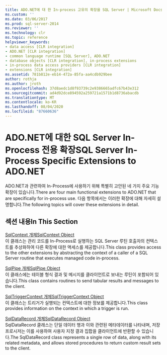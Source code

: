 ```yaml
---
title: ADO.NET에 대 한 In-process 고유의 확장을 SQL Server | Microsoft Docs
ms.custom: ''
ms.date: 03/06/2017
ms.prod: sql-server-2014
ms.reviewer: ''
ms.technology: clr
ms.topic: reference
helpviewer_keywords:
- data access [CLR integration]
- ADO.NET [CLR integration]
- common language runtime [SQL Server], ADO.NET
- database objects [CLR integration], in-process extensions
- in-process data access providers [CLR integration]
- extensions [CLR integration]
ms.assetid: 781b812e-eb14-472a-85fa-aa4cdb929bee
author: rothja
ms.author: jroth
ms.openlocfilehash: 37d8aedc1d8f93739c2e9386665adfc67b43e312
ms.sourcegitcommit: ad4d92dce894592a259721a1571b1d8736abacdb
ms.translationtype: MT
ms.contentlocale: ko-KR
ms.lasthandoff: 08/04/2020
ms.locfileid: "87660636"
---
```

# <a name="sql-server-in-process-specific-extensions-to-adonet"></a><span data-ttu-id="0c67c-102">ADO.NET에 대한 SQL Server In-Process 전용 확장</span><span class="sxs-lookup"><span data-stu-id="0c67c-102">SQL Server In-Process Specific Extensions to ADO.NET</span></span>
  <span data-ttu-id="0c67c-103">ADO.NET과 관련하여 In-Process에 사용하기 위해 특별히 고안된 네 가지 주요 기능 확장이 있습니다.</span><span class="sxs-lookup"><span data-stu-id="0c67c-103">There are four main functional extensions to ADO.NET that are specifically for in-process use.</span></span> <span data-ttu-id="0c67c-104">다음 항목에서는 이러한 확장에 대해 자세히 설명합니다.</span><span class="sxs-lookup"><span data-stu-id="0c67c-104">The following topics will cover these extensions in detail.</span></span>  
  
## <a name="in-this-section"></a><span data-ttu-id="0c67c-105">섹션 내용</span><span class="sxs-lookup"><span data-stu-id="0c67c-105">In This Section</span></span>  
 [<span data-ttu-id="0c67c-106">SqlContext 개체</span><span class="sxs-lookup"><span data-stu-id="0c67c-106">SqlContext Object</span></span>](sqlcontext-object.md)  
 <span data-ttu-id="0c67c-107">이 클래스는 관리 코드를 In-Process로 실행하는 SQL Server 루틴 호출자의 컨텍스트를 추상화하여 다른 확장에 대한 액세스를 제공합니다.</span><span class="sxs-lookup"><span data-stu-id="0c67c-107">This class provides access to the other extensions by abstracting the context of a caller of a SQL Server routine that executes managed code in-process.</span></span>  
  
 [<span data-ttu-id="0c67c-108">SqlPipe 개체</span><span class="sxs-lookup"><span data-stu-id="0c67c-108">SqlPipe Object</span></span>](sqlpipe-object.md)  
 <span data-ttu-id="0c67c-109">이 클래스에는 테이블 형식 결과 및 메시지를 클라이언트로 보내는 루틴이 포함되어 있습니다.</span><span class="sxs-lookup"><span data-stu-id="0c67c-109">This class contains routines to send tabular results and messages to the client.</span></span>  
  
 [<span data-ttu-id="0c67c-110">SqlTriggerContext 개체</span><span class="sxs-lookup"><span data-stu-id="0c67c-110">SqlTriggerContext Object</span></span>](sqltriggercontext-object.md)  
 <span data-ttu-id="0c67c-111">이 클래스는 트리거가 실행되는 컨텍스트에 대한 정보를 제공합니다.</span><span class="sxs-lookup"><span data-stu-id="0c67c-111">This class provides information on the context in which a trigger is run.</span></span>  
  
 [<span data-ttu-id="0c67c-112">SqlDataRecord 개체</span><span class="sxs-lookup"><span data-stu-id="0c67c-112">SqlDataRecord Object</span></span>](sqldatarecord-object.md)  
 <span data-ttu-id="0c67c-113">SqlDataRecord 클래스는 단일 데이터 행과 이와 관련된 메타데이터를 나타내며, 저장 프로시저는 이를 사용하여 사용자 지정 결과 집합을 클라이언트에 반환할 수 있습니다.</span><span class="sxs-lookup"><span data-stu-id="0c67c-113">The SqlDataRecord class represents a single row of data, along with its related metadata, and allows stored procedures to return custom result sets to the client.</span></span>  
  
  

